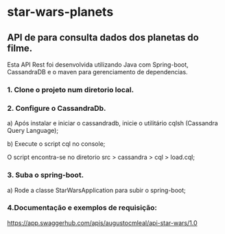 # star-wars-planets
## API de para consulta dados dos planetas do filme.

Esta API Rest foi desenvolvida utilizando Java com Spring-boot, CassandraDB e o maven para gerenciamento de dependencias.

### 1. Clone o projeto num diretorio local.

### 2. Configure o CassandraDb.

a) Após instalar e iniciar o cassandradb, inicie o utilitário cqlsh (Cassandra Query Language);

b) Execute o script cql no console;

O script encontra-se no diretorio src > cassandra > cql > load.cql;

### 3. Suba o spring-boot.

a) Rode a classe StarWarsApplication para subir o spring-boot;

### 4.Documentação e exemplos de requisição:

https://app.swaggerhub.com/apis/augustocmleal/api-star-wars/1.0
